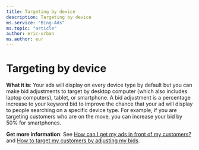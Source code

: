 ```yaml
---
title: Targeting by device
description: Targeting by device
ms.service: "Bing-Ads"
ms.topic: "article"
author: eric-urban
ms.author: eur
---
```


# Targeting by device

**What it is**: Your ads will display on every device type by default but you can make bid adjustments to target by desktop computer (which also includes laptop computers), tablet, or smartphone. A bid adjustment is a percentage increase to your keyword bid to improve the chance that your ad will display to people searching on a specific device type. For example, if you are targeting customers who are on the move, you can increase your bid by 50% for smartphones.

**Get more information**: See [How can I get my ads in front of my customers?](../hlp_BA_CONC_Targeting.md)        and [How to target my customers by adjusting my bids](../hlp_BA_CONC_AboutAdvancedBidding.md).


